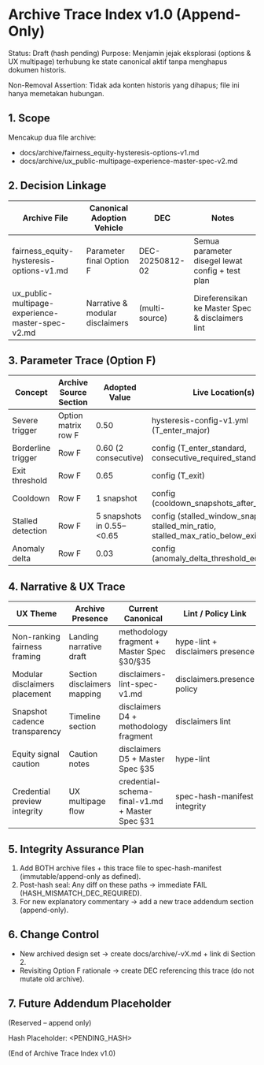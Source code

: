 # Archive Trace Index v1.0 (Append-Only)
Status: Draft (hash pending)
Purpose: Menjamin jejak eksplorasi (options & UX multipage) terhubung ke state canonical aktif tanpa menghapus dokumen historis.

Non-Removal Assertion: Tidak ada konten historis yang dihapus; file ini hanya memetakan hubungan.

## 1. Scope
Mencakup dua file archive:
- docs/archive/fairness_equity-hysteresis-options-v1.md
- docs/archive/ux_public-multipage-experience-master-spec-v2.md

## 2. Decision Linkage
| Archive File | Canonical Adoption Vehicle | DEC | Notes |
|--------------|---------------------------|-----|-------|
| fairness_equity-hysteresis-options-v1.md | Parameter final Option F | DEC-20250812-02 | Semua parameter disegel lewat config + test plan |
| ux_public-multipage-experience-master-spec-v2.md | Narrative & modular disclaimers | (multi-source) | Direferensikan ke Master Spec & disclaimers lint |

## 3. Parameter Trace (Option F)
| Concept | Archive Source Section | Adopted Value | Live Location(s) | Verification Path |
|---------|------------------------|---------------|------------------|-------------------|
| Severe trigger | Option matrix row F | 0.50 | hysteresis-config-v1.yml (T_enter_major) | Hash seal + param-integrity |
| Borderline trigger | Row F | 0.60 (2 consecutive) | config (T_enter_standard, consecutive_required_standard) | Config vs DEC |
| Exit threshold | Row F | 0.65 | config (T_exit) | Test T05 |
| Cooldown | Row F | 1 snapshot | config (cooldown_snapshots_after_exit) | Test T06 |
| Stalled detection | Row F | 5 snapshots in 0.55–<0.65 | config (stalled_window_snapshots, stalled_min_ratio, stalled_max_ratio_below_exit) | Test T07 |
| Anomaly delta | Row F | 0.03 | config (anomaly_delta_threshold_equity_ratio) | Test T08 |

## 4. Narrative & UX Trace
| UX Theme | Archive Presence | Current Canonical | Lint / Policy Link |
|----------|------------------|-------------------|--------------------|
| Non-ranking fairness framing | Landing narrative draft | methodology fragment + Master Spec §30/§35 | hype-lint + disclaimers presence |
| Modular disclaimers placement | Section disclaimers mapping | disclaimers-lint-spec-v1.md | disclaimers.presence policy |
| Snapshot cadence transparency | Timeline section | disclaimers D4 + methodology fragment | disclaimers lint |
| Equity signal caution | Caution notes | disclaimers D5 + Master Spec §35 | hype-lint |
| Credential preview integrity | UX multipage flow | credential-schema-final-v1.md + Master Spec §31 | spec-hash-manifest integrity |

## 5. Integrity Assurance Plan
1. Add BOTH archive files + this trace file to spec-hash-manifest (immutable/append-only as defined).
2. Post-hash seal: Any diff on these paths → immediate FAIL (HASH_MISMATCH_DEC_REQUIRED).
3. For new explanatory commentary → add a new trace addendum section (append-only).

## 6. Change Control
- New archived design set → create docs/archive/<name>-vX.md + link di Section 2.
- Revisiting Option F rationale → create DEC referencing this trace (do not mutate old archive).

## 7. Future Addendum Placeholder
(Reserved – append only)

Hash Placeholder: <PENDING_HASH>

(End of Archive Trace Index v1.0)
